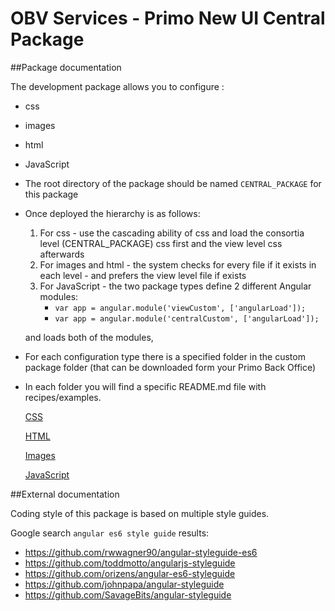 # OBV Services - Primo New UI Central Package


##Package documentation

The development package allows you to configure :

- css

- images

- html

- JavaScript

- The root directory of the package should be named `CENTRAL_PACKAGE` for this package
- Once deployed the hierarchy is as follows:
    1. For css - use the cascading ability of css and load the consortia level (CENTRAL_PACKAGE) css first and the view level css afterwards
    2. For images and html - the system checks for every file if it exists in each level - and prefers the view level file if exists
    3. For JavaScript - the two package types define 2 different Angular modules:
        - ```var app = angular.module('viewCustom', ['angularLoad']);```
        - ```var app = angular.module('centralCustom', ['angularLoad']);```

  and loads both of the modules,

- For each configuration type there is a specified folder in the custom package folder (that can be downloaded form your Primo Back Office)
- In each folder you will find a specific README.md file with recipes/examples.

  [CSS](./VIEW_CODE/css/README.md "css documentation")

  [HTML](./VIEW_CODE/html/README.md "html documentation")

  [Images](./VIEW_CODE/img/README.md "images documentation")

  [JavaScript](./VIEW_CODE/js/README.md "javascript documentation")

##External documentation

Coding style of this package is based on multiple style guides.

Google search `angular es6 style guide` results:

- https://github.com/rwwagner90/angular-styleguide-es6
- https://github.com/toddmotto/angularjs-styleguide
- https://github.com/orizens/angular-es6-styleguide
- https://github.com/johnpapa/angular-styleguide
- https://github.com/SavageBits/angular-styleguide


